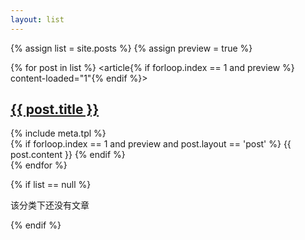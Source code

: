 ```yaml
---
layout: list
---
```


<!-- 首页即博客列表 -->
{% assign list = site.posts %}
{% assign preview = true %}

{% for post in list %}
<article{% if forloop.index == 1 and preview %} content-loaded="1"{% endif %}>
  <h2><a href="{{ post.url }}">{{ post.title }}</a></h2>
	{% include meta.tpl %}
	<div class="article-content">
	{% if forloop.index == 1 and preview and post.layout == 'post' %}
		{{ post.content }}
	{% endif %}
	</div>
</article>
{% endfor %}

{% if list == null %}
<article class="empty">
	<p>该分类下还没有文章</p>
</article>
{% endif %}

